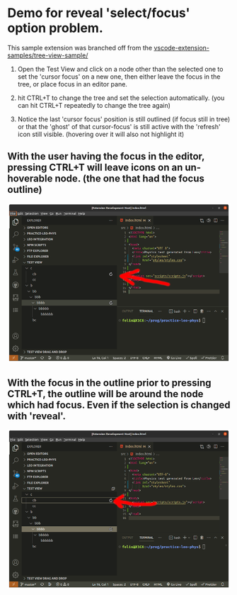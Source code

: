 # Demo for reveal 'select/focus' option problem.

This sample extension was branched off from the [vscode-extension-samples/tree-view-sample/](https://github.com/microsoft/vscode-extension-samples/tree/main/tree-view-sample)

1. Open the Test View and click on a node other than the selected one to set the 'cursor focus' on a new one, then either leave the focus in the tree, or place focus in an editor pane.

2. hit CTRL+T to change the tree and set the selection automatically. (you can hit CTRL+T repeatedly to change the tree again)

3. Notice the last 'cursor focus' position is still outlined (if focus still in tree) or that the 'ghost' of that cursor-focus' is still active with the 'refresh' icon still visible. (hovering over it will also not highlight it)

## With the user having the focus in the editor, pressing CTRL+T will **leave icons on an un-hoverable node**. (the one that had the focus outline)

![Focus was in editor](./ghost-cursor-focus-in-editor.png)

## With the focus in the outline prior to pressing CTRL+T, the outline will be around the node which had focus. Even if the selection is changed with 'reveal'.

![Focus was in outline](./ghost-cursor-focus-in-outline.png)